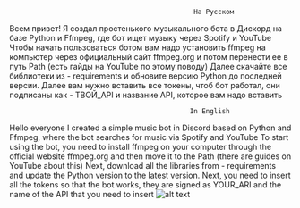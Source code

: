                                                   На Русском 
Всем привет! Я создал простенького музыкального бота в Дискорд на базе Python и Ffmpeg, где бот ищет музыку через Spotify и YouTube
Чтобы начать пользоваться ботом вам надо установить ffmpeg на компьютер через официальный сайт ffmpeg.org и потом перенести ее в путь Path (есть гайды на YouTube по этому поводу)
Далее скачайте все библиотеки из - requirements и обновите версию Python до последней версии.
Далее вам нужно вставить все токены, чтоб бот работал, они подписаны как - ТВОЙ_API и название API, которое вам надо вставить

                                                 In English
                                                                                      
Hello everyone I created a simple music bot in Discord based on Python and Ffmpeg, where the bot searches for music via Spotify and YouTube
To start using the bot, you need to install ffmpeg on your computer through the official website ffmpeg.org and then move it to the Path (there are guides on YouTube about this)
Next, download all the libraries from - requirements and update the Python version to the latest version.
Next, you need to insert all the tokens so that the bot works, they are signed as YOUR_ARI and the name of the API that you need to insert
![alt text](https://i.pinimg.com/originals/83/68/f3/8368f3226c9a1e9d2dbd76947dc26294.jpg)
